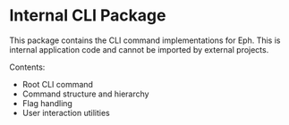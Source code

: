# Internal CLI Package

This package contains the CLI command implementations for Eph.
This is internal application code and cannot be imported by external projects.

Contents:
- Root CLI command
- Command structure and hierarchy
- Flag handling
- User interaction utilities 
